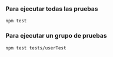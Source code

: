 ### Para ejecutar todas las pruebas
`npm test`

### Para ejecutar un grupo de pruebas
`npm test tests/userTest`